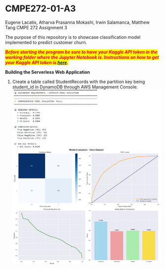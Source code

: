 # CMPE272-01-A3
Eugene Lacatis, Atharva Prasanna Mokashi, Irwin Salamanca, Matthew Tang
CMPE 272 Assignment 3

The purpose of this repository is to showcase classification model implemented to predict customer churn.

<mark><span style="color:red">***Before starting the program be sure to have your Kaggle API token in the working folder where the Jupyter Notebook is. Instructions on how to get your Kaggle API token is [***here***](https://www.kaggle.com/docs/api).***</span></mark>


**Building the Serverless Web Application**
1. Create a table called StudentRecords with the partition key being student_id in DynamoDB through AWS Management Console.
   ![Alt text](Screenshots/Telco1.png)


